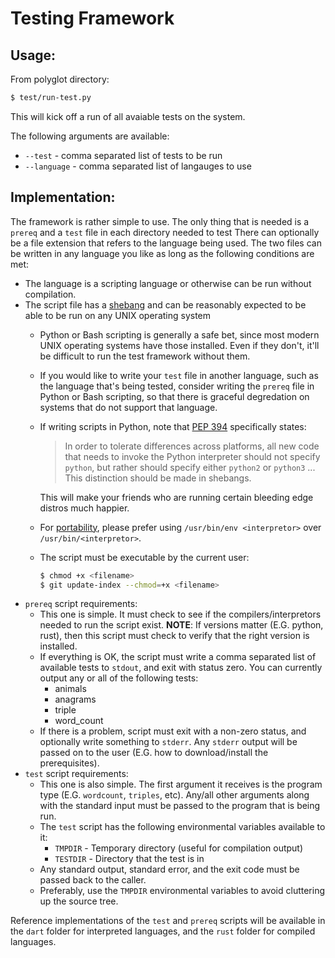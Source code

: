 # Testing Framework

## Usage:

From polyglot directory:

```bash
$ test/run-test.py
```

This will kick off a run of all avaiable tests on the system.

The following arguments are available:
* `--test` - comma separated list of tests to be run
* `--language` - comma separated list of langauges to use

## Implementation:

The framework is rather simple to use. The only thing that is needed is a
`prereq` and a `test` file in each directory needed to test There can optionally
be a file extension that refers to the language being used. The two files can
be written in any language you like as long as the following conditions are met:
* The language is a scripting language or otherwise can be run without
  compilation.
* The script file has a [shebang](http://en.wikipedia.org/wiki/Shebang_%28Unix%29)
  and can be reasonably expected to be able to be run on any UNIX operating system
  * Python or Bash scripting is generally a safe bet, since most modern UNIX
    operating systems have those installed. Even if they don't, it'll be
    difficult to run the test framework without them.
  * If you would like to write your `test` file in another language, such as the
    language that's being tested, consider writing the `prereq` file in Python
    or Bash scripting, so that there is graceful degredation on systems that do
    not support that language.
  * If writing scripts in Python, note that [PEP
    394](https://www.python.org/dev/peps/pep-0394/)
    specifically states:
    > In order to tolerate differences across platforms, all new code that needs
    > to invoke the Python interpreter should not specify `python`, but rather
    > should specify either `python2` or `python3` ... This distinction should be
    > made in shebangs.

    This will make your friends who are running certain bleeding edge distros
    much happier.
  * For [portability](http://en.wikipedia.org/wiki/Shebang_%28Unix%29#Portability),
    please prefer using `/usr/bin/env <interpretor>` over
    `/usr/bin/<interpretor>`.
  * The script must be executable by the current user:
    ```bash
    $ chmod +x <filename>
    $ git update-index --chmod=+x <filename>
    ```
* `prereq` script requirements:
  * This one is simple. It must check to see if the compilers/interpretors needed
    to run the script exist. **NOTE**: If versions matter (E.G. python, rust),
    then this script must check to verify that the right version is installed.
  * If everything is OK, the script must write a comma separated list of
    available tests to `stdout`, and exit with status zero. You can currently
    output any or all of the following tests:
    * animals
    * anagrams
    * triple
    * word_count
  * If there is a problem, script must exit with a non-zero status, and
    optionally write something to `stderr`. Any `stderr` output will be passed
    on to the user (E.G. how to download/install the prerequisites).
* `test` script requirements:
  * This one is also simple. The first argument it receives is the program type
    (E.G. `wordcount`, `triples`, etc). Any/all other arguments along with the
    standard input must be passed to the program that is being run.
  * The `test` script has the following environmental variables available to it:
    * `TMPDIR` - Temporary directory (useful for compilation output)
    * `TESTDIR` - Directory that the test is in
  * Any standard output, standard error, and the exit code must be passed back
    to the caller.
  * Preferably, use the `TMPDIR` environmental variables to avoid cluttering
    up the source tree.

Reference implementations of the `test` and `prereq` scripts will be available
in the `dart` folder for interpreted languages, and the `rust` folder for
compiled languages.
